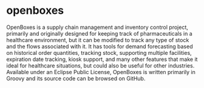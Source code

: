 # openboxes
OpenBoxes is a supply chain management and inventory control project, primarily and originally designed for keeping track of pharmaceuticals in a healthcare environment, but it can be modified to track any type of stock and the flows associated with it. It has tools for demand forecasting based on historical order quantities, tracking stock, supporting multiple facilities, expiration date tracking, kiosk support, and many other features that make it ideal for healthcare situations, but could also be useful for other industries.  Available under an Eclipse Public License, OpenBoxes is written primarily in Groovy and its source code can be browsed on GitHub.
